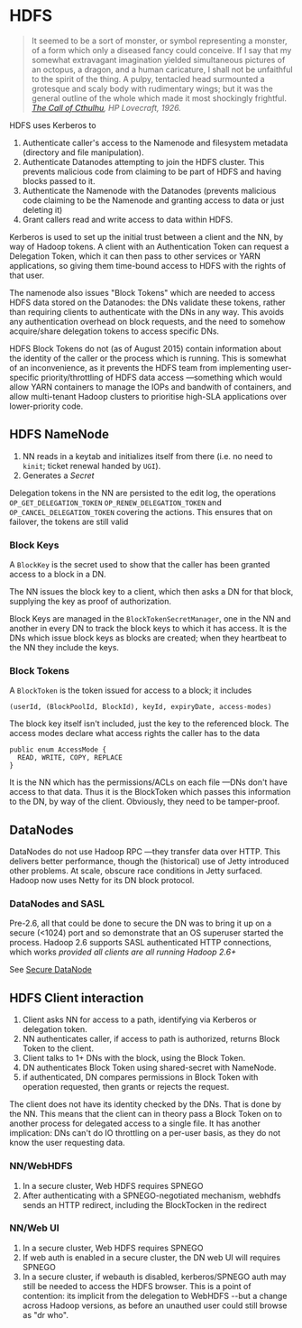 <!---
  Licensed under the Apache License, Version 2.0 (the "License");
  you may not use this file except in compliance with the License.
  You may obtain a copy of the License at
  
   http://www.apache.org/licenses/LICENSE-2.0
  
  Unless required by applicable law or agreed to in writing, software
  distributed under the License is distributed on an "AS IS" BASIS,
  WITHOUT WARRANTIES OR CONDITIONS OF ANY KIND, either express or implied.
  See the License for the specific language governing permissions and
  limitations under the License. See accompanying LICENSE file.
-->

# HDFS

> It seemed to be a sort of monster, or symbol representing a monster, of a form which only a diseased fancy could conceive. If I say that my somewhat extravagant imagination yielded simultaneous pictures of an octopus, a dragon, and a human caricature, I shall not be unfaithful to the spirit of the thing. A pulpy, tentacled head surmounted a grotesque and scaly body with rudimentary wings; but it was the general outline of the whole which made it most shockingly frightful.
> *[The Call of Cthulhu](https://en.wikisource.org/wiki/The_Call_of_Cthulhu), HP Lovecraft, 1926.*

HDFS uses Kerberos to 

1. Authenticate caller's access to the Namenode and filesystem metadata (directory and file manipulation).
1. Authenticate Datanodes attempting to join the HDFS cluster. This prevents malicious code
 from claiming to be part of HDFS and having blocks passed to it.
1. Authenticate the Namenode with the Datanodes (prevents malicious code claiming to be
the Namenode and granting access to data or just deleting it)
1. Grant callers read and write access to data within HDFS.

Kerberos is used to set up the initial trust between a client and the NN, by way of
Hadoop tokens. A client with an Authentication Token can request a Delegation Token,
which it can then pass to other services or YARN applications, so giving them time-bound
access to HDFS with the rights of that user.

The namenode also issues "Block Tokens" which are needed to access HDFS data stored on the
Datanodes: the DNs validate these tokens, rather than requiring clients to authenticate
with the DNs in any way. This avoids any authentication overhead on block requests,
and the need to somehow acquire/share delegation tokens to access specific DNs.

HDFS Block Tokens do not (as of August 2015) contain information about the identity of the caller or
the process which is running. This is somewhat of an inconvenience, as it prevents
the HDFS team from implementing user-specific priority/throttling of HDFS data access
—something which would allow YARN containers to manage the IOPs and bandwith of containers,
and allow multi-tenant Hadoop clusters to prioritise high-SLA applications over lower-priority
code.

## HDFS NameNode


1. NN reads in a keytab and initializes itself from there (i.e. no need to `kinit`; ticket
renewal handed by `UGI`).
1. Generates a *Secret*

Delegation tokens in the NN are persisted to the edit log, the operations `OP_GET_DELEGATION_TOKEN`
`OP_RENEW_DELEGATION_TOKEN` and `OP_CANCEL_DELEGATION_TOKEN` covering the actions. This ensures
that on failover, the tokens are still valid


### Block Keys

A `BlockKey` is the secret used to show that the caller has been granted access to a block
in a DN. 

The NN issues the block key to a client, which then asks a DN for that block, supplying
the key as proof of authorization.

Block Keys are managed in the `BlockTokenSecretManager`, one in the NN
and another in every DN to track the block keys to which it has access. 
It is the DNs which issue block keys as blocks are created; when they heartbeat to the NN
they include the keys.

### Block Tokens

A `BlockToken` is the token issued for access to a block; it includes 

    (userId, (BlockPoolId, BlockId), keyId, expiryDate, access-modes)

The block key itself isn't included, just the key to the referenced block. The access modes declare
what access rights the caller has to the data

    public enum AccessMode {
      READ, WRITE, COPY, REPLACE
    }

It is the NN which has the permissions/ACLs on each file —DNs don't have access to that data.
Thus it is the BlockToken which passes this information to the DN, by way of the client.
Obviously, they need to be tamper-proof.


## DataNodes

DataNodes do not use Hadoop RPC —they transfer data over HTTP. This delivers better performance,
though the (historical) use of Jetty introduced other problems. At scale, obscure race conditions
in Jetty surfaced. Hadoop now uses Netty for its DN block protocol.

### DataNodes and SASL

Pre-2.6, all that could be done to secure the DN was to bring it up on a secure (&lt;1024) port
and so demonstrate that an OS superuser started the process. Hadoop 2.6 supports SASL
authenticated HTTP connections, which works *provided all clients are all running Hadoop 2.6+*

See [Secure DataNode](http://hadoop.apache.org/docs/current/hadoop-project-dist/hadoop-common/SecureMode.html#Secure_DataNode)


## HDFS Client interaction

1. Client asks NN for access to a path, identifying via Kerberos or delegation token.
1. NN authenticates caller, if access to path is authorized, returns Block Token to the client.
1. Client talks to 1+ DNs with the block, using the Block Token.
1. DN authenticates Block Token using shared-secret with NameNode.
1. if authenticated, DN compares permissions in Block Token with operation requested, then
grants or rejects the request.

The client does not have its identity checked by the DNs. That is done by the NN. This means
that the client can in theory pass a Block Token on to another process for delegated access to a single
file. It has another implication: DNs can't do IO throttling on a per-user basis, as they do
not know the user requesting data.

### NN/WebHDFS

1. In a secure cluster, Web HDFS requires SPNEGO
1. After authenticating with a SPNEGO-negotiated mechanism, webhdfs sends an HTTP redirect,
including the BlockTocken in the redirect

### NN/Web UI

1. In a secure cluster, Web HDFS requires SPNEGO
1. If web auth is enabled in a secure cluster, the DN web UI will requires SPNEGO
1. In a secure cluster, if webauth is disabled, kerberos/SPNEGO auth may still be needed
to access the HDFS browser. This is a point of contention: its implicit from the delegation
 to WebHDFS --but a change across Hadoop versions, as before an unauthed user could still browse
 as "dr who". 
 